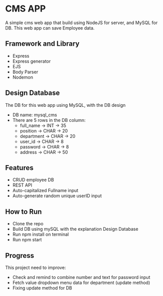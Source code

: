# CMS APP
A simple cms web app that build using NodeJS for server, and MySQL for DB. This web app can save Employee data.

## Framework and Library
* Express
* Express generator
* EJS
* Body Parser
* Nodemon

## Design Database
The DB for this web app using MySQL, with the DB design
* DB name: mysql_cms
* There are 5 rows in the DB column:
  * full_name -> INT -> 35 
  * position -> CHAR -> 20
  * department -> CHAR -> 20
  * user_id -> CHAR -> 8
  * password -> CHAR -> 8
  * address -> CHAR -> 50
  
## Features
* CRUD employee DB
* REST API
* Auto-capitalized Fullname input
* Auto-generate random unique userID input

## How to Run
* Clone the repo
* Build DB using mySQL with the explanation Design Database
* Run npm install on terminal
* Run npm start

## Progress
This project need to improve:
* Check and remind to combine number and text for password input
* Fetch value dropdown menu data for department (update method)
* Fixing update method for DB

